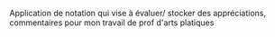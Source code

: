 Application de notation qui vise à évaluer/ stocker des appréciations, commentaires pour mon travail de prof d'arts platiques
